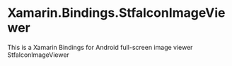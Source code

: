 # Xamarin.Bindings.StfalconImageViewer
This is a Xamarin Bindings for Android full-screen image viewer StfalconImageViewer
